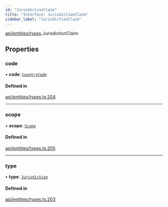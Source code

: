 ```yaml
---
id: "JurisdictionClaim"
title: "Interface: JurisdictionClaim"
sidebar_label: "JurisdictionClaim"
---
```


[api/entities/types](../../../../../modules/API/Entities/Types/Types.md).JurisdictionClaim

## Properties

### code

• **code**: [`CountryCode`](../../../../../enums/Generated/Types/CountryCode/CountryCode.md)

#### Defined in

[api/entities/types.ts:204](https://github.com/PolymeshAssociation/polymesh-sdk/blob/c8da9dfce/src/api/entities/types.ts#L204)

___

### scope

• **scope**: [`Scope`](../Scope/Scope.md)

#### Defined in

[api/entities/types.ts:205](https://github.com/PolymeshAssociation/polymesh-sdk/blob/c8da9dfce/src/api/entities/types.ts#L205)

___

### type

• **type**: [`Jurisdiction`](../../../../../enums/API/Entities/Types/ClaimType/ClaimType.md#jurisdiction)

#### Defined in

[api/entities/types.ts:203](https://github.com/PolymeshAssociation/polymesh-sdk/blob/c8da9dfce/src/api/entities/types.ts#L203)
